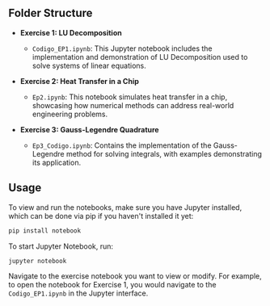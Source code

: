 ## Folder Structure

- **Exercise 1: LU Decomposition**
  - `Codigo_EP1.ipynb`: This Jupyter notebook includes the implementation and demonstration of LU Decomposition used to solve systems of linear equations.

- **Exercise 2: Heat Transfer in a Chip**
  - `Ep2.ipynb`: This notebook simulates heat transfer in a chip, showcasing how numerical methods can address real-world engineering problems.

- **Exercise 3: Gauss-Legendre Quadrature**
  - `Ep3_Codigo.ipynb`: Contains the implementation of the Gauss-Legendre method for solving integrals, with examples demonstrating its application.

## Usage

To view and run the notebooks, make sure you have Jupyter installed, which can be done via pip if you haven't installed it yet:

```bash
pip install notebook
```

To start Jupyter Notebook, run:

```bash
jupyter notebook
```

Navigate to the exercise notebook you want to view or modify. For example, to open the notebook for Exercise 1, you would navigate to the `Codigo_EP1.ipynb` in the Jupyter interface.

